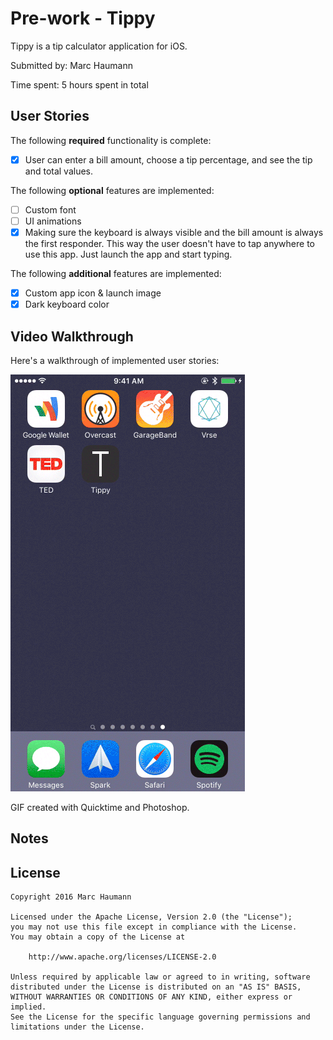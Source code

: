 # Pre-work - Tippy

Tippy is a tip calculator application for iOS.

Submitted by: Marc Haumann

Time spent: 5 hours spent in total

## User Stories

The following **required** functionality is complete:
* [X] User can enter a bill amount, choose a tip percentage, and see the tip and total values.

The following **optional** features are implemented:
* [ ] Custom font
* [ ] UI animations
* [X] Making sure the keyboard is always visible and the bill amount is always the first responder. This way the user doesn't have to tap anywhere to use this app. Just launch the app and start typing.

The following **additional** features are implemented:

- [X] Custom app icon & launch image
- [X] Dark keyboard color

## Video Walkthrough 

Here's a walkthrough of implemented user stories:

<img src='https://raw.githubusercontent.com/marchaumann/Tippy/master/tippy_first_pass.gif' title='Video Walkthrough' width='' alt='Video Walkthrough' />

GIF created with Quicktime and Photoshop.

## Notes



## License

    Copyright 2016 Marc Haumann

    Licensed under the Apache License, Version 2.0 (the "License");
    you may not use this file except in compliance with the License.
    You may obtain a copy of the License at

        http://www.apache.org/licenses/LICENSE-2.0

    Unless required by applicable law or agreed to in writing, software
    distributed under the License is distributed on an "AS IS" BASIS,
    WITHOUT WARRANTIES OR CONDITIONS OF ANY KIND, either express or implied.
    See the License for the specific language governing permissions and
    limitations under the License.
